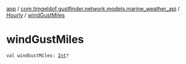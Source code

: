[app](../../index.md) / [com.timgeldof.gustfinder.network.models.marine_weather_api](../index.md) / [Hourly](index.md) / [windGustMiles](./wind-gust-miles.md)

# windGustMiles

`val windGustMiles: `[`Int`](https://kotlinlang.org/api/latest/jvm/stdlib/kotlin/-int/index.html)`?`